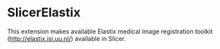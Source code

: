 # SlicerElastix
This extension makes available Elastix medical image registration toolkit (http://elastix.isi.uu.nl/) available in Slicer.
